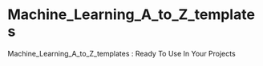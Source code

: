 # Machine_Learning_A_to_Z_templates
Machine_Learning_A_to_Z_templates : Ready To Use In Your Projects
